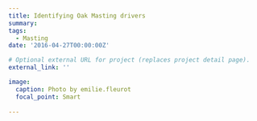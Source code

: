 ```yaml
---
title: Identifying Oak Masting drivers
summary: 
tags:
  - Masting
date: '2016-04-27T00:00:00Z'

# Optional external URL for project (replaces project detail page).
external_link: ''

image:
  caption: Photo by emilie.fleurot
  focal_point: Smart
  
---
```


